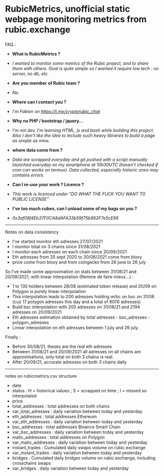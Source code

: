 # RubicMetrics, unofficial static webpage monitoring metrics from rubic.exchange

### 

FAQ :
* **What is RubicMetrics ?**
* *I wanted to monitor some metrics of the Rubic project, and to share them with others. Goal is quite simple so I wanted it require low tech : no server, no db, etc.*

* **Are you member of Rubic team ?**
* *No.*

* **Where can I contact you ?**
* *I'm Fabien on https://t.me/cryptorubic_chat*

* **Why no PHP / bootstrap / jquery...**
* *I'm not dev, I'm learning HTML, js and bash while building this project. Also I don't like the idea to include such heavy libraries to build a page as simple as mine.*

* **where data come from ?** 
* *Data are scrapped everyday and git pushed with a script manually launched everyday on my smartphone at 10h30UTC (haven't checked if cron can works on termux). Data collected, especially historic ones may contains errors.*

* **Can I re-use your work ? Licence ?**
*  *This work is licenced under "DO WHAT THE FUCK YOU WANT TO PUBLIC LICENSE"*

* **I've too much cubes, can I unload some of my bags on you ?**
* *0x3af08f4Eb37F0CA8dAFA33b59f75b962F7e5cE66*


-----------------

Notes on data consistency

* I've started monitor eth adresses 27/07/2021
* I monitor total on 3 chains since 31/08/2021
* I monitor each adresses on each chain since 20/09/2021
* Eth adresses from 25 sept 2020 to 30/06/2021 come from bloxy
* price come from bloxy and from coingecko from 26 june to 26 july

So I've made some approximation on stats between 31/08/21 and 20/09/2021, with linear interpolation (flemme de faire mieux...) :
* 1 to 130 holders between 28/08 (estimated token release) and 20/09 on Polygon is purely linear interpolation
* This interpolation leads to 200 adresses holding wrbc on bsc on 31/08 (cuz 17 polygon adresses this day and a total of 8076 adresses)
* Build bsc interpolation with 200 adresses on 31/08/21 and 2194 adresses on 20/09/2021
* Eth adresses estimation obtained by total adresses - bsc_adresses - polygon_adresses
* Linear interpolation on eth adresses between 1 july and 26 july.

Finally :
* Before 30/08/21, theses are the real eth adresses
* Between 31/08/21 and 20/09/2021 all adresses on all chains are approximations, only total on both 3 chains is real.
* After 20/09/21, accurate adresses on both 3 chains daily

-----------------

notes on rubicmetrics.csv structure

* date
* status : H = historical values ; S = scrapped on time ; I = missed so interpolated
* price
* total_addresses : total addresses on both chains
* var_total_adresses : daily variation between today and yesterday
* eth_addresses : total addresses Ethereum
* var_eth_addresses : daily variation between today and yesterday
* bsc_addresses : total addresses Binance Smart Chain
* var_bsc_addresses : daily variation between today and yesterday
* matic_addresses : total addresses on Polygon
* var_matic_addresses : daily variation between today and yesterday
* instant_trades : Cumulated daily swaps volume on rubic.exchange
* var_instant_trades : daily variation between today and yesterday
* bridges : Cumulated daily bridges volume on rubic.exchange, including crosschains swaps
* var_bridges : daily variation between today and yesterday




